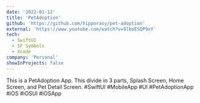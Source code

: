 ```yaml
---
date: '2022-01-12'
title: 'PetAdoption'
github: 'https://github.com/hipporasy/pet-adoption'
external: 'https://www.youtube.com/watch?v=9lboESQP9xY'
tech:
  - SwiftUI
  - SF Symbols
  - Xcode
company: 'Personal'
showInProjects: false
---
```


This is a PetAdoption App.
This divide in 3 parts, Splash Screen, Home Screen, and Pet Detail Screen.
#SwiftUI #MobileApp #UI #PetAdoptionApp #iOS #iOSUI #iOSApp

